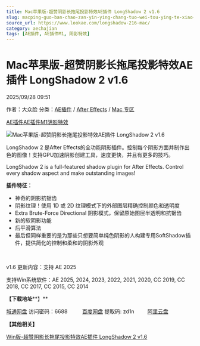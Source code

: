 ```yaml
---
title: Mac苹果版-超赞阴影长拖尾投影特效AE插件 LongShadow 2 v1.6
slug: macping-guo-ban-chao-zan-yin-ying-chang-tuo-wei-tou-ying-te-xiao-aecha-jian-longshadow-2-v1-6
source_url: https://www.lookae.com/longshadow-216-mac/
category: aechajian
tags: [AE插件, AE插件M1, 阴影特效]
---
```

# Mac苹果版-超赞阴影长拖尾投影特效AE插件 LongShadow 2 v1.6

2025/09/28 09:51

作者：大众脸
分类：[AE插件](https://www.lookae.com/after-effects/aechajian/) / [After Effects](https://www.lookae.com/after-effects/) / [Mac 专区](https://www.lookae.com/mac-osx/)

[AE插件](https://www.lookae.com/tag/ae%e6%8f%92%e4%bb%b6/)[AE插件M1](https://www.lookae.com/tag/aem1/)[阴影特效](https://www.lookae.com/tag/%e9%98%b4%e5%bd%b1%e7%89%b9%e6%95%88/)

![Mac苹果版-超赞阴影长拖尾投影特效AE插件 LongShadow 2 v1.6](https://www.lookae.com/wp-content/uploads/2022/03/LongShadow2.jpg "Mac苹果版-超赞阴影长拖尾投影特效AE插件 LongShadow 2 v1.6-LookAE.com")

LongShadow 2 是After Effects的全功能阴影插件。控制每个阴影方面并制作出色的图像！支持GPU加速阴影创建工具，速度更快，并且有更多的技巧。

LongShadow 2 is a full-featured shadow plugin for After Effects. Control every shadow aspect and make outstanding images!

**插件特征：**

* 神奇的阴影抗锯齿
* 阴影纹理！使用 1D 或 2D 纹理模式下的外部图层精确控制颜色和透明度
* Extra Brute-Force Directional 阴影模式，保留原始图层半透明和抗锯齿
* 新的软阴影功能
* 后平滑算法
* 最后但同样重要的是为那些只想要简单纯色阴影的人构建专用SoftShadow插件，提供简化的控制和柔和的阴影外观

[﻿﻿﻿](https://cloud.video.taobao.com//play/u/705956171/p/1/e/6/t/1/348934496902.mp4)

v1.6 更新内容：支持 AE 2025

支持Win系统软件：AE 2025, 2024, 2023, 2022, 2021, 2020, CC 2019, CC 2018, CC 2017, CC 2015, CC 2014

**【下载地址****】**

[城通网盘](https://url70.ctfile.com/f/2827370-8441895637-4fb1d8?p=4431) 访问密码：6688          [百度网盘](https://pan.baidu.com/s/1PSyr0F2KDwmUmRBglccG5A?pwd=zd1n) 提取码: zd1n         [阿里云盘](https://www.alipan.com/s/ditR8SgTBvQ)

**【其他相关】**

[Win版-超赞阴影长拖尾投影特效AE插件 LongShadow 2 v1.6](https://www.lookae.com/longshadow-216/)
